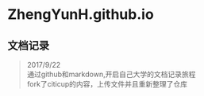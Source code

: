 # ZhengYunH.github.io
文档记录
---
>2017/9/22  
>通过github和markdown,开启自己大学的文档记录旅程  
>fork了citicup的内容，上传文件并且重新整理了仓库  
